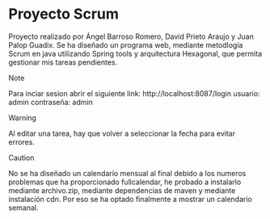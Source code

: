 # Proyecto Scrum
Proyecto realizado por Ángel Barroso Romero, David Prieto Araujo y Juan Palop Guadix.
Se ha diseñado un programa web, mediante metodlogía Scrum en java utilizando Spring tools y arquitectura Hexagonal, que permita gestionar mis tareas pendientes.
> [!NOTE]
> Para inciar sesion abrir el siguiente link: http://localhost:8087/login
> usuario: admin
> contraseña: admin

> [!WARNING]
> Al editar una tarea, hay que volver a seleccionar la fecha para evitar errores.

> [!CAUTION]
> No se ha diseñado un calendario mensual al final debido a los numeros problemas que ha proporcionado fullcalendar,
>  he probado a instalarlo mediante archivo.zip, mediante dependencias de maven y mediante instalación cdn.
> Por eso se ha optado finalmente a mostrar un calendario semanal. 
